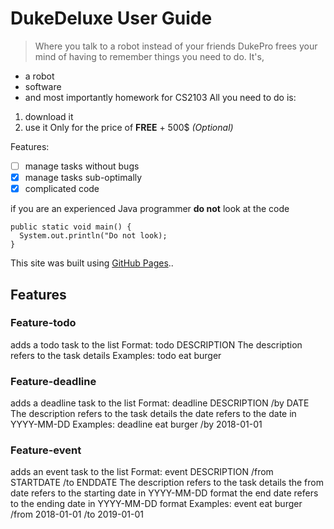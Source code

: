 # DukeDeluxe User Guide

> Where you talk to a robot instead of your friends
DukePro frees your mind of having to remember things you need to do. It's,
- a robot
- software
- and most importantly homework for CS2103
All you need to do is:
1. download it
2. use it
Only for the price of **FREE** + 500$ *(Optional)*

Features:
- [ ] manage tasks without bugs
- [x] manage tasks sub-optimally
- [x] complicated code

if you are an experienced Java programmer **do not** look at the code
```
public static void main() {
  System.out.println("Do not look);
}
```

This site was built using [GitHub Pages](https://pages.github.com/)..

## Features 

### Feature-todo

adds a todo task to the list
Format: todo DESCRIPTION
The description refers to the task details
Examples:
todo eat burger


### Feature-deadline

adds a deadline task to the list
Format: deadline DESCRIPTION /by DATE
The description refers to the task details
the date refers to the date in YYYY-MM-DD
Examples:
deadline eat burger /by 2018-01-01

### Feature-event

adds an event task to the list
Format: event DESCRIPTION /from STARTDATE /to ENDDATE
The description refers to the task details
the from date refers to the starting date in YYYY-MM-DD format
the end date refers to the ending date in YYYY-MM-DD format
Examples:
event eat burger /from 2018-01-01 /to 2019-01-01

<!-- ## Usage

### `Keyword` - Describe action

Describe the action and its outcome.

Example of usage: 

`keyword (optional arguments)`

Expected outcome:

Description of the outcome.

```
expected output
``` -->
